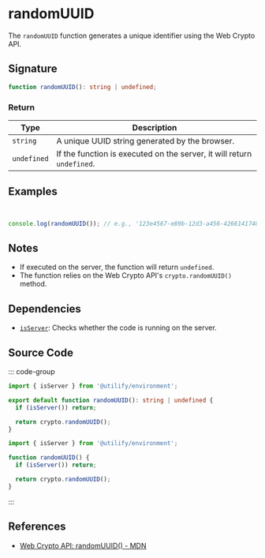 # randomUUID

The `randomUUID` function generates a unique identifier using the Web Crypto API.

## Signature

```typescript
function randomUUID(): string | undefined;
```

### Return

| Type        | Description                                                       |
|-------------|-------------------------------------------------------------------|
| `string`    | A unique UUID string generated by the browser.                    |
| `undefined` | If the function is executed on the server, it will return `undefined`. |

## Examples

```typescript


console.log(randomUUID()); // e.g., '123e4567-e89b-12d3-a456-426614174000'
```

## Notes

- If executed on the server, the function will return `undefined`.
- The function relies on the Web Crypto API's `crypto.randomUUID()` method.

## Dependencies

- [`isServer`](../environment/isServer.md): Checks whether the code is running on the server.

## Source Code

::: code-group
```typescript
import { isServer } from '@utilify/environment';

export default function randomUUID(): string | undefined {
  if (isServer()) return;

  return crypto.randomUUID();
}
```

```javascript
import { isServer } from '@utilify/environment';

function randomUUID() {
  if (isServer()) return;

  return crypto.randomUUID();
}
```
:::

## References

- [Web Crypto API: randomUUID() - MDN](https://developer.mozilla.org/en-US/docs/Web/API/Crypto/randomUUID)